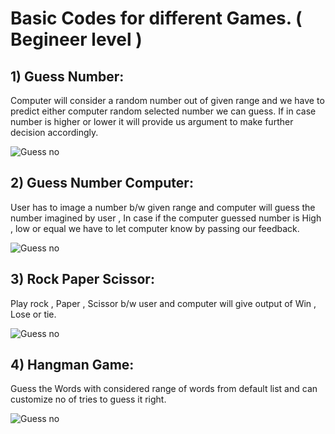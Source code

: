 # Basic Codes for different Games. ( Begineer level )

## 1) Guess Number:

Computer will consider a random number out of given range and we have to predict either computer random selected number we can guess. If in case number is higher or lower it will provide us argument to make further decision accordingly.

![Guess no](https://github.com/Amritrajdubey/Guess_Number/assets/105154672/61093a42-9b8d-453e-9d04-96865ad6e82a)

## 2) Guess Number Computer:

User has to image a number b/w given range and computer will guess the number imagined by user , In case if the computer guessed number is High , low or equal we have to let computer know by passing our feedback.

![Guess no](https://static.scientificamerican.com/sciam/cache/file/4CBB6636-095E-41B6-A0A88F0C027906ED_source.jpg)

## 3) Rock Paper Scissor:

Play rock , Paper , Scissor b/w user and computer will give output of Win , Lose or tie.

![Guess no](https://img.freepik.com/premium-vector/hands-playing-rock-paper-scissors-game-flat-design-style-vector-illustration_540284-598.jpg?w=2000)

## 4) Hangman Game:

Guess the Words with considered range of words from default list and can customize no of tries to guess it right.

![Guess no](https://thewordsearch.com/v4/hangman/images/promo.png)



